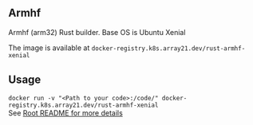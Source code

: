 ## Armhf
Armhf (arm32) Rust builder. Base OS is Ubuntu Xenial

The image is available at `docker-registry.k8s.array21.dev/rust-armhf-xenial`

## Usage
`docker run -v "<Path to your code>:/code/" docker-registry.k8s.array21.dev/rust-armhf-xenial`  
See [Root README for more details](https://github.com/TheDutchMC/Rust-Docker-Builders)
